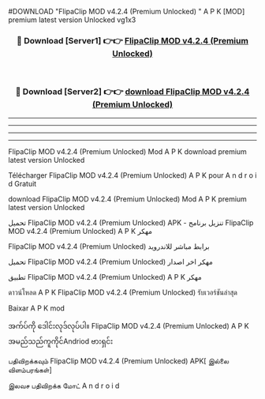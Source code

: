 #DOWNLOAD "FlipaClip MOD v4.2.4 (Premium Unlocked) " A P K [MOD] premium latest version Unlocked vg1x3 



<div align="center">

<h3>🔴 Download [Server1] 👉👉 <a href="https://apkdownload12.web.app/?title=FlipaClip MOD v4.2.4 (Premium Unlocked) ">FlipaClip MOD v4.2.4 (Premium Unlocked)  </a></h3><br>

<h3>🔴 Download [Server2] 👉👉 <a href="https://apkdownload12.web.app/?title=FlipaClip MOD v4.2.4 (Premium Unlocked) ">download FlipaClip MOD v4.2.4 (Premium Unlocked)  </a></h3>
</div>


----------------------------------------------------------

----------------------------------------------------------

----------------------------------------------------------

----------------------------------------------------------


FlipaClip MOD v4.2.4 (Premium Unlocked)  Mod A P K download premium latest version Unlocked

Télécharger  FlipaClip MOD v4.2.4 (Premium Unlocked)  A P K pour A n d r o i d Gratuit

download FlipaClip MOD v4.2.4 (Premium Unlocked)  Mod A P K premium latest version Unlocked

تحميل FlipaClip MOD v4.2.4 (Premium Unlocked)  APK - تنزيل برنامج FlipaClip MOD v4.2.4 (Premium Unlocked)  A P K مهكر

FlipaClip MOD v4.2.4 (Premium Unlocked)  برابط مباشر للاندرويد

تحميل FlipaClip MOD v4.2.4 (Premium Unlocked)  مهكر اخر اصدار

تطبيق FlipaClip MOD v4.2.4 (Premium Unlocked)  A P K مهكر

ดาวน์โหลด A P K FlipaClip MOD v4.2.4 (Premium Unlocked)  รับเวอร์ชันล่าสุด

Baixar A P K mod

အက်ပ်ကို ဒေါင်းလုဒ်လုပ်ပါ။ FlipaClip MOD v4.2.4 (Premium Unlocked)  A P K အမည်သည်ကူကိုင်Andriod ဗားရှင်း

பதிவிறக்கவும் FlipaClip MOD v4.2.4 (Premium Unlocked)  APK[ இல்லை விளம்பரங்கள்] 
 
இலவச பதிவிறக்க மோட் A n d r o i d



